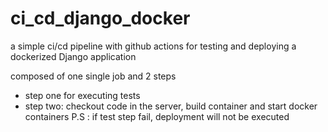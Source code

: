 # ci_cd_django_docker
a simple ci/cd pipeline with github actions for testing and deploying a dockerized Django application 

composed of one single job and 2 steps
- step one for executing tests
- step two: checkout code in the server, build container and start docker containers
P.S : if test step fail, deployment will not be executed 
